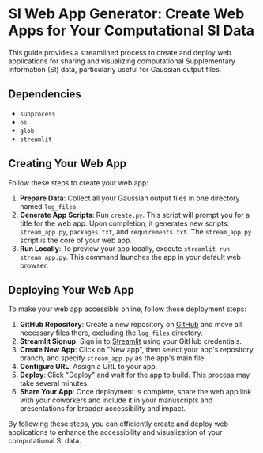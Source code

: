 # SI Web App Generator: Create Web Apps for Your Computational SI Data

This guide provides a streamlined process to create and deploy web applications for sharing and visualizing computational Supplementary Information (SI) data, particularly useful for Gaussian output files.

## Dependencies

- `subprocess`
- `os`
- `glob`
- `streamlit`

## Creating Your Web App

Follow these steps to create your web app:

1. **Prepare Data**: Collect all your Gaussian output files in one directory named `log_files`.
2. **Generate App Scripts**: Run `create.py`. This script will prompt you for a title for the web app. Upon completion, it generates new scripts: `stream_app.py`, `packages.txt`, and `requirements.txt`. The `stream_app.py` script is the core of your web app.
3. **Run Locally**: To preview your app locally, execute `streamlit run stream_app.py`. This command launches the app in your default web browser.

## Deploying Your Web App

To make your web app accessible online, follow these deployment steps:

1. **GitHub Repository**: Create a new repository on [GitHub](https://www.github.com) and move all necessary files there, excluding the `log_files` directory.
2. **Streamlit Signup**: Sign in to [Streamlit](https://streamlit.io/) using your GitHub credentials.
3. **Create New App**: Click on "New app", then select your app's repository, branch, and specify `stream_app.py` as the app's main file.
4. **Configure URL**: Assign a URL to your app.
5. **Deploy**: Click "Deploy" and wait for the app to build. This process may take several minutes.
6. **Share Your App**: Once deployment is complete, share the web app link with your coworkers and include it in your manuscripts and presentations for broader accessibility and impact.

By following these steps, you can efficiently create and deploy web applications to enhance the accessibility and visualization of your computational SI data.

